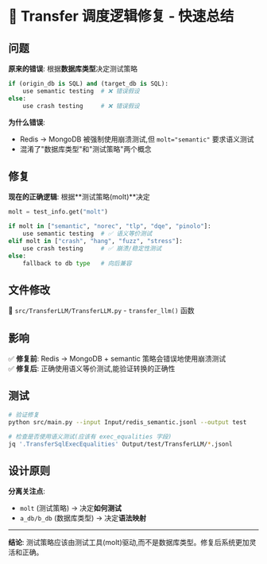 # 🎯 Transfer 调度逻辑修复 - 快速总结

## 问题
**原来的错误**: 根据**数据库类型**决定测试策略
```python
if (origin_db is SQL) and (target_db is SQL):
    use semantic testing  # ❌ 错误假设
else:
    use crash testing     # ❌ 错误假设
```

**为什么错误**:
- Redis → MongoDB 被强制使用崩溃测试,但 `molt="semantic"` 要求语义测试
- 混淆了"数据库类型"和"测试策略"两个概念

## 修复
**现在的正确逻辑**: 根据**测试策略(molt)**决定
```python
molt = test_info.get("molt")

if molt in ["semantic", "norec", "tlp", "dqe", "pinolo"]:
    use semantic testing  # ✅ 语义等价测试
elif molt in ["crash", "hang", "fuzz", "stress"]:
    use crash testing     # ✅ 崩溃/稳定性测试
else:
    fallback to db type   # 向后兼容
```

## 文件修改
📄 `src/TransferLLM/TransferLLM.py` - `transfer_llm()` 函数

## 影响
✅ **修复前**: Redis → MongoDB + semantic 策略会错误地使用崩溃测试  
✅ **修复后**: 正确使用语义等价测试,能验证转换的正确性

## 测试
```bash
# 验证修复
python src/main.py --input Input/redis_semantic.jsonl --output test

# 检查是否使用语义测试(应该有 exec_equalities 字段)
jq '.TransferSqlExecEqualities' Output/test/TransferLLM/*.jsonl
```

## 设计原则
**分离关注点**:
- `molt` (测试策略) → 决定**如何测试**
- `a_db/b_db` (数据库类型) → 决定**语法映射**

---
**结论**: 测试策略应该由测试工具(molt)驱动,而不是数据库类型。修复后系统更加灵活和正确。
